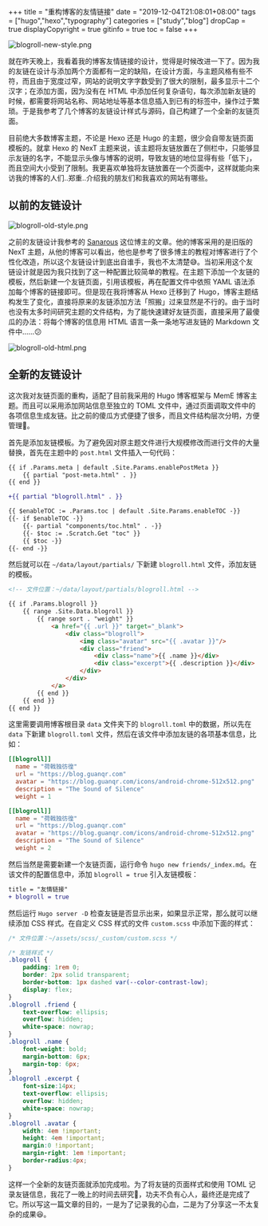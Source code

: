 +++
title = "重构博客的友情链接"
date = "2019-12-04T21:08:01+08:00"
tags = ["hugo","hexo","typography"]
categories = ["study","blog"]
dropCap = true
displayCopyright = true
gitinfo = true
toc = false
+++

![blogroll-new-style.png](/images/blogroll-new-style.png "全新的友链设计")

就在昨天晚上，我看着我的博客友情链接的设计，觉得是时候改进一下了。因为我的友链在设计与添加两个方面都有一定的缺陷，在设计方面，与主题风格有些不符，而且由于宽度过窄，网站的说明文字字数受到了很大的限制，最多显示十二个汉字；在添加方面，因为没有在 HTML 中添加任何复杂语句，每次添加新友链的时候，都需要将网站名称、网站地址等基本信息插入到已有的标签中，操作过于繁琐。于是我参考了几个博客的友链设计样式与源码，自己构建了一个全新的友链页面。

目前绝大多数博客主题，不论是 Hexo 还是 Hugo 的主题，很少会自带友链页面模板的。就拿 Hexo 的 NexT 主题来说，该主题将友链放置在了侧栏中，只能够显示友链的名字，不能显示头像与博客的说明，导致友链的地位显得有些「低下」，而且空间大小受到了限制。我更喜欢单独将友链放置在一个页面中，这样就能向来访我的博客的人们..郑重..介绍我的朋友们和我喜欢的网站有哪些。

## 以前的友链设计

![blogroll-old-style.png](/images/blogroll-old-style.png "以前的友链页面")

之前的友链设计我参考的 [Sanarous](https://bestzuo.cn/) 这位博主的文章。他的博客采用的是旧版的 NexT 主题，从他的博客可以看出，他也是参考了很多博主的教程对博客进行了个性化改造，所以这个友链设计到底出自谁手，我也不太清楚😅。当初采用这个友链设计就是因为我只找到了这一种配置比较简单的教程。在主题下添加一个友链的模板，然后新建一个友链页面，引用该模板，再在配置文件中依照 YAML 语法添加每个博客的链接即可。但是现在我将博客从 Hexo 迁移到了 Hugo，博客主题结构发生了变化，直接将原来的友链添加方法「照搬」过来显然是不行的。由于当时也没有太多时间研究主题的文件结构，为了能快速建好友链页面，直接采用了最傻瓜的办法：将每个博客的信息用 HTML 语言一条一条地写进友链的 Markdown 文件中……😕

![blogroll-old-html.png](/images/blogroll-old-html.png "采用最傻瓜的办法添加友链")

## 全新的友链设计

这次我对友链页面的重构，适配了目前我采用的 Hugo 博客框架与 MemE 博客主题。而且可以采用添加网站信息至独立的 TOML 文件中，通过页面调取文件中的各项信息生成友链。比之前的傻瓜方式便捷了很多，而且文件结构层次分明，方便管理🍻。

首先是添加友链模板。为了避免因对原主题文件进行大规模修改而进行文件的大量替换，首先在主题中的 `post.html` 文件插入一句代码：

```diff
{{ if .Params.meta | default .Site.Params.enablePostMeta }}
    {{ partial "post-meta.html" . }}
{{ end }}

+{{ partial "blogroll.html" . }}

{{ $enableTOC := .Params.toc | default .Site.Params.enableTOC -}}
{{- if $enableTOC -}}
    {{- partial "components/toc.html" . -}}
    {{- $toc := .Scratch.Get "toc" }}
    {{ $toc -}}
{{- end -}}
```

然后就可以在 `~/data/layout/partials/` 下新建 `blogroll.html` 文件，添加友链的模板。

```html
<!-- 文件位置：~/data/layout/partials/blogroll.html -->

{{ if .Params.blogroll }}
    {{ range .Site.Data.blogroll }}
        {{ range sort . "weight" }}
            <a href="{{ .url }}" target="_blank">
                <div class="blogroll">
                    <img class="avatar" src="{{ .avatar }}"/>
                    <div class="friend">
                        <div class="name">{{ .name }}</div>
                        <div class="excerpt">{{ .description }}</div>
                    </div>
                </div>
            </a>
        {{ end }}
    {{ end }}
{{ end }}
```

这里需要调用博客根目录 `data` 文件夹下的 `blogroll.toml` 中的数据，所以先在 `data` 下新建 `blogroll.toml` 文件，然后在该文件中添加友链的各项基本信息，比如：

```toml
[[blogroll]]
  name = "荷戟独彷徨"
  url = "https://blog.guanqr.com"
  avatar = "https://blog.guanqr.com/icons/android-chrome-512x512.png"
  description = "The Sound of Silence"
  weight = 1

[[blogroll]]
  name = "荷戟独彷徨"
  url = "https://blog.guanqr.com"
  avatar = "https://blog.guanqr.com/icons/android-chrome-512x512.png"
  description = "The Sound of Silence"
  weight = 2
```

然后当然是需要新建一个友链页面，运行命令 `hugo new friends/_index.md`。在该文件的配置信息中，添加 `blogroll = true` 引入友链模板：

```diff
title = "友情链接"
+ blogroll = true
```

然后运行 `Hugo server -D` 检查友链是否显示出来，如果显示正常，那么就可以继续添加 CSS 样式。在自定义 CSS 样式的文件 `custom.scss` 中添加下面的样式：

```css
/* 文件位置：~/assets/scss/_custom/custom.scss */

/* 友链样式 */
.blogroll {
    padding: 1rem 0;
    border: 2px solid transparent;
    border-bottom: 1px dashed var(--color-contrast-low);
    display: flex;
}
.blogroll .friend {
    text-overflow: ellipsis;
    overflow: hidden;
    white-space: nowrap;
}
.blogroll .name {
    font-weight: bold;
    margin-bottom: 6px;
    margin-top: 6px;
}
.blogroll .excerpt {
    font-size:14px;
    text-overflow: ellipsis;
    overflow: hidden;
    white-space: nowrap;
}
.blogroll .avatar {
    width: 4em !important;
    height: 4em !important;
    margin:0 !important;
    margin-right: 1em !important;
    border-radius:4px;   
}
```

这样一个全新的友链页面就添加完成啦。为了将友链的页面样式和使用 TOML 记录友链信息，我花了一晚上的时间去研究🧐，功夫不负有心人，最终还是完成了它。所以写这一篇文章的目的，一是为了记录我的心血，二是为了分享这一不太复杂的成果😆。
